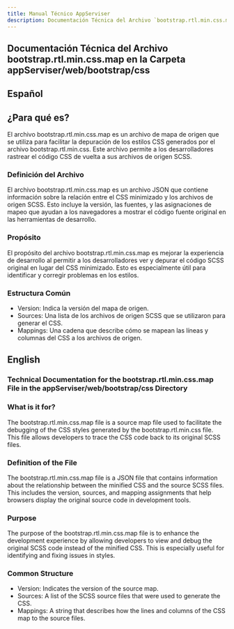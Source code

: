 ```yaml
---
title: Manual Técnico AppServiser
description: Documentación Técnica del Archivo `bootstrap.rtl.min.css.map`
---
```


## Documentación Técnica del Archivo bootstrap.rtl.min.css.map en la Carpeta appServiser/web/bootstrap/css

## Español

## ¿Para qué es?
El archivo bootstrap.rtl.min.css.map es un archivo de mapa de origen que se utiliza para facilitar la depuración de los estilos CSS generados por el archivo bootstrap.rtl.min.css. Este archivo permite a los desarrolladores rastrear el código CSS de vuelta a sus archivos de origen SCSS.

### Definición del Archivo
El archivo bootstrap.rtl.min.css.map es un archivo JSON que contiene información sobre la relación entre el CSS minimizado y los archivos de origen SCSS. Esto incluye la versión, las fuentes, y las asignaciones de mapeo que ayudan a los navegadores a mostrar el código fuente original en las herramientas de desarrollo.

### Propósito
El propósito del archivo bootstrap.rtl.min.css.map es mejorar la experiencia de desarrollo al permitir a los desarrolladores ver y depurar el código SCSS original en lugar del CSS minimizado. Esto es especialmente útil para identificar y corregir problemas en los estilos.

### Estructura Común
- Version: Indica la versión del mapa de origen.
- Sources: Una lista de los archivos de origen SCSS que se utilizaron para generar el CSS.
- Mappings: Una cadena que describe cómo se mapean las líneas y columnas del CSS a los archivos de origen.

## English

### Technical Documentation for the bootstrap.rtl.min.css.map File in the appServiser/web/bootstrap/css Directory

### What is it for?
The bootstrap.rtl.min.css.map file is a source map file used to facilitate the debugging of the CSS styles generated by the bootstrap.rtl.min.css file. This file allows developers to trace the CSS code back to its original SCSS files.

### Definition of the File
The bootstrap.rtl.min.css.map file is a JSON file that contains information about the relationship between the minified CSS and the source SCSS files. This includes the version, sources, and mapping assignments that help browsers display the original source code in development tools.

### Purpose
The purpose of the bootstrap.rtl.min.css.map file is to enhance the development experience by allowing developers to view and debug the original SCSS code instead of the minified CSS. This is especially useful for identifying and fixing issues in styles.

### Common Structure
- Version: Indicates the version of the source map.
- Sources: A list of the SCSS source files that were used to generate the CSS.
- Mappings: A string that describes how the lines and columns of the CSS map to the source files.


